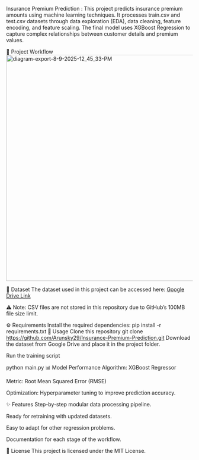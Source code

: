 Insurance Premium Prediction : 
This project predicts insurance premium amounts using machine learning techniques. It processes train.csv and test.csv datasets through data exploration (EDA), data cleaning, feature encoding, and feature scaling. The final model uses XGBoost Regression to capture complex relationships between customer details and premium values.

📌 Project Workflow
<img width="969" height="608" alt="diagram-export-8-9-2025-12_45_33-PM" src="https://github.com/user-attachments/assets/79a79a73-a91d-4fe7-ad74-fc30673e1002" />




📂 Dataset
The dataset used in this project can be accessed here:  [Google Drive Link](https://drive.google.com/drive/folders/1HKBjaOIVIcJ3hu5LuXmlMfWPVOeAGreG?usp=sharing)


⚠️ Note: CSV files are not stored in this repository due to GitHub’s 100MB file size limit.

⚙️ Requirements
Install the required dependencies:
pip install -r requirements.txt
🚀 Usage
Clone this repository
git clone https://github.com/Arunsky29/Insurance-Premium-Prediction.git
Download the dataset from Google Drive and place it in the project folder.

Run the training script

python main.py
📊 Model Performance
Algorithm: XGBoost Regressor

Metric: Root Mean Squared Error (RMSE)

Optimization: Hyperparameter tuning to improve prediction accuracy.

✨ Features
Step-by-step modular data processing pipeline.

Ready for retraining with updated datasets.

Easy to adapt for other regression problems.

Documentation for each stage of the workflow.

📜 License
This project is licensed under the MIT License.
